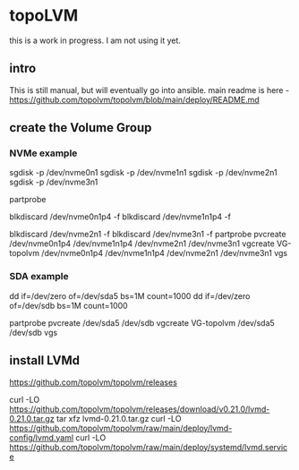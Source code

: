 # topoLVM
this is a work in progress. I am not using it yet.

## intro
This is still manual, but will eventually go into ansible.
main readme is here - https://github.com/topolvm/topolvm/blob/main/deploy/README.md

## create the Volume Group
### NVMe example
sgdisk -p /dev/nvme0n1
sgdisk -p /dev/nvme1n1
sgdisk -p /dev/nvme2n1
sgdisk -p /dev/nvme3n1

partprobe

blkdiscard /dev/nvme0n1p4 -f
blkdiscard /dev/nvme1n1p4 -f

blkdiscard /dev/nvme2n1 -f
blkdiscard /dev/nvme3n1 -f
partprobe
pvcreate /dev/nvme0n1p4 /dev/nvme1n1p4 /dev/nvme2n1 /dev/nvme3n1
vgcreate VG-topolvm /dev/nvme0n1p4 /dev/nvme1n1p4 /dev/nvme2n1 /dev/nvme3n1
vgs

### SDA example
dd if=/dev/zero of=/dev/sda5 bs=1M count=1000
dd if=/dev/zero of=/dev/sdb bs=1M count=1000

partprobe
pvcreate /dev/sda5 /dev/sdb
vgcreate VG-topolvm /dev/sda5 /dev/sdb
vgs

## install LVMd
https://github.com/topolvm/topolvm/releases

curl -LO https://github.com/topolvm/topolvm/releases/download/v0.21.0/lvmd-0.21.0.tar.gz
tar xfz lvmd-0.21.0.tar.gz
curl -LO https://github.com/topolvm/topolvm/raw/main/deploy/lvmd-config/lvmd.yaml
curl -LO https://github.com/topolvm/topolvm/raw/main/deploy/systemd/lvmd.service